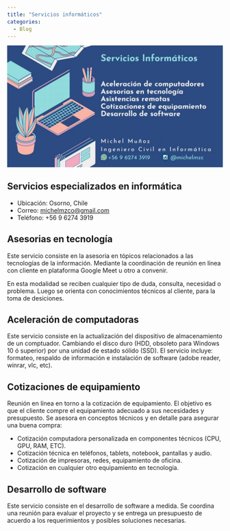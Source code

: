 ```yaml
---
title: "Servicios informáticos"
categories:
  - Blog
---
```


![sevicios informáticos](/assets/images/anuncio.jpg)


## Servicios especializados en informática

- Ubicación: Osorno, Chile
- Correo: michelmzco@gmail.com
- Teléfono: +56 9 6274 3919



## Asesorias en tecnología

Este servicio consiste en la asesoria en tópicos relacionados a las tecnologías de la información. Mediante la coordinación de reunión en línea con cliente en plataforma Google Meet u otro a convenir.

En esta modalidad se reciben cualquier tipo de duda, consulta, necesidad o problema. Luego se orienta con conocimientos técnicos al cliente, para la toma de desiciones.


## Aceleración de computadoras

Este servicio consiste en la actualización del dispositivo de almacenamiento de un comptuador. Cambiando el disco duro (HDD, obsoleto para Windows 10 ó superior) por una unidad de estado sólido (SSD). El servicio incluye: formateo, respaldo de información e instalación de software (adobe reader, winrar, vlc, etc).


## Cotizaciones de equipamiento

Reunión en línea en torno a la cotización de equipamiento. El objetivo es que el cliente compre el equipamiento adecuado a sus necesidades y  presupuesto. Se asesora en conceptos técnicos y en detalle para asegurar una buena compra:

- Cotización computadora personalizada en componentes técnicos (CPU, GPU, RAM, ETC).
- Cotización técnica en teléfonos, tablets, notebook, pantallas y audio.
- Cotización de impresoras, redes, equipamiento de oficina.
- Cotización en cualquier otro equipamiento en tecnología.

## Desarrollo de software

Este servicio consiste en el desarrollo de software a medida. Se coordina una reunión para evaluar el proyecto y se entrega un presupuesto de acuerdo a los requerimientos y posibles soluciones necesarias. 